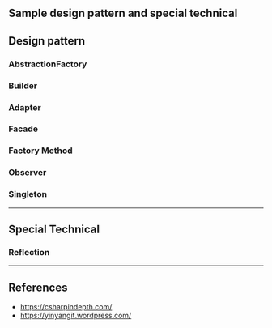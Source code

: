 ## Sample design pattern and special technical 


## Design pattern

### AbstractionFactory

### Builder

### Adapter

### Facade

### Factory Method

### Observer

### Singleton

--- 

## Special Technical

### Reflection

--- 

## References
- https://csharpindepth.com/
- https://yinyangit.wordpress.com/

